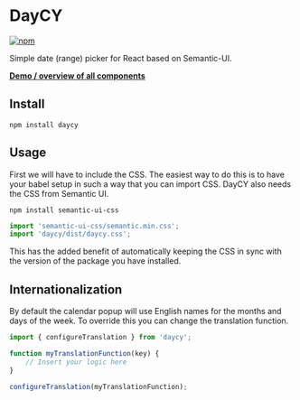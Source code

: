 # DayCY
[![npm](https://img.shields.io/npm/v/daycy.svg)](https://www.npmjs.com/package/daycy/)

Simple date (range) picker for React based on Semantic-UI.

[**Demo / overview of all components**](https://CodeYellowBV.github.io/daycy/)

## Install
```
npm install daycy
```

## Usage
First we will have to include the CSS. The easiest way to do this is to have
your babel setup in such a way that you can import CSS. DayCY also needs the
CSS from Semantic UI.
```
npm install semantic-ui-css
```
```jsx
import 'semantic-ui-css/semantic.min.css';
import 'daycy/dist/daycy.css';
```
This has the added benefit of automatically keeping the CSS in sync with the
version of the package you have installed.

## Internationalization
By default the calendar popup will use English names for the months and days of
the week. To override this you can change the translation function.
```jsx
import { configureTranslation } from 'daycy';

function myTranslationFunction(key) {
    // Insert your logic here
}

configureTranslation(myTranslationFunction);
```
